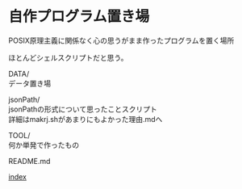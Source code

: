 # 自作プログラム置き場

POSIX原理主義に関係なく心の思うがまま作ったプログラムを置く場所

ほとんどシェルスクリプトだと思う。

DATA/<br>
データ置き場

jsonPath/<br>
jsonPathの形式について思ったことスクリプト<br>
詳細はmakrj.shがあまりにもよかった理由.mdへ

TOOL/<br>
何か単発で作ったもの

README.md

[index](https://div-jp.github.io/code/)